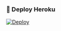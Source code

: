### 🚀 Deploy Heroku
[![Deploy](https://www.herokucdn.com/deploy/button.svg)](https://heroku.com/deploy?template=https://github.com/Qadirnesirov/Zatrayoxlamaa)
